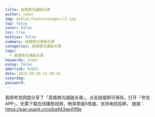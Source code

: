```yaml
---
title: 高情商沟通甜点课
author: joker
img: medias/featureimages/13.jpg
top: false
cover: false
toc: true
mathjax: false
summary: 高情商沟通甜点课
categories: 高情商沟通甜点课
tags:
  - 高情商沟通甜点课
keywords: joker
essay: false
abbrlink: 63663
date: 2025-04-20 23:38:43
coverImg:
password:
---
```


我用夸克网盘分享了「高情商沟通甜点课」，点击链接即可保存。打开「夸克APP」，无需下载在线播放视频，畅享原画5倍速，支持电视投屏。
链接：https://pan.quark.cn/s/ba943ae41f6e
